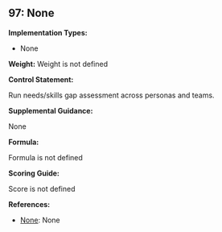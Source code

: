 ## 97: None

**Implementation Types:**
 
- None

**Weight:** Weight is not defined

**Control Statement:**

Run needs/skills gap assessment across personas and teams.

**Supplemental Guidance:**

None

**Formula:**

Formula is not defined

**Scoring Guide:**

Score is not defined

**References:**

- [None](None): None